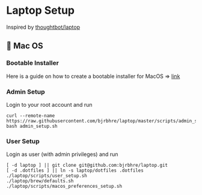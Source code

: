 # Laptop Setup

Inspired by [thoughtbot/laptop](https://github.com/thoughtbot/laptop)


## 🍏 Mac OS

### Bootable Installer

Here is a guide on how to create a bootable installer for MacOS => [link](https://support.apple.com/HT201372)


### Admin Setup

Login to your root account and run

```
curl --remote-name https://raw.githubusercontent.com/bjrbhre/laptop/master/scripts/admin_setup.sh
bash admin_setup.sh
```


### User Setup

Login as user (with admin privileges) and run

```
[ -d laptop ] || git clone git@github.com:bjrbhre/laptop.git
[ -d .dotfiles ] || ln -s laptop/dotfiles .dotfiles
./laptop/scripts/user_setup.sh
./laptop/brew/defaults.sh
./laptop/scripts/macos_preferences_setup.sh
```
